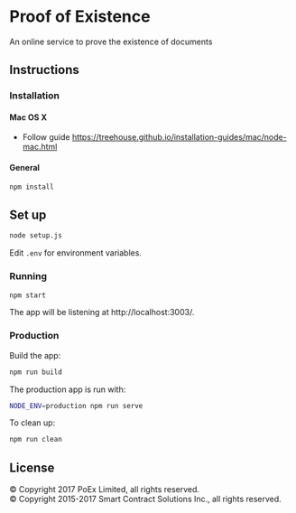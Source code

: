 # Proof of Existence

An online service to prove the existence of documents

## Instructions

### Installation

#### Mac OS X

- Follow guide https://treehouse.github.io/installation-guides/mac/node-mac.html

#### General

```sh
npm install
```

## Set up

```sh
node setup.js
```

Edit `.env` for environment variables.

### Running

```sh
npm start
```

The app will be listening at http://localhost:3003/.

### Production

Build the app:

```sh
npm run build
```

The production app is run with:

```sh
NODE_ENV=production npm run serve
```

To clean up:

```sh
npm run clean
```

## License

© Copyright 2017 PoEx Limited, all rights reserved.<br />
© Copyright 2015-2017 Smart Contract Solutions Inc., all rights reserved.
